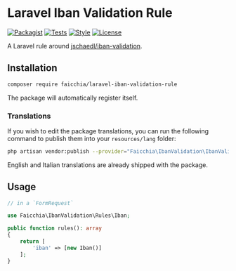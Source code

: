 # Laravel Iban Validation Rule

[![Packagist](https://img.shields.io/packagist/v/faicchia/laravel-iban-validation-rule)](https://packagist.org/packages/faicchia/laravel-iban-validation-rule/)
[![Tests](https://github.com/faicchia/laravel-iban-validation-rule/actions/workflows/run-tests.yaml/badge.svg)](https://github.com/faicchia/laravel-iban-validation-rule/actions/workflows/run-tests.yaml)
[![Style](https://github.com/faicchia/laravel-iban-validation-rule/actions/workflows/php-cs-fixer.yaml/badge.svg)](https://github.com/faicchia/laravel-iban-validation-rule/actions/workflows/php-cs-fixer.yaml)
[![License](https://img.shields.io/badge/License-MIT-yellow.svg)](https://github.com/faicchia/laravel-iban-validation-rule/blob/main/LICENSE.md)

A Laravel rule around [jschaedl/iban-validation](https://github.com/jschaedl/iban-validation).

## Installation

```bash
composer require faicchia/laravel-iban-validation-rule
```

The package will automatically register itself.

### Translations

If you wish to edit the package translations, you can run the following command to publish them into your `resources/lang` folder:

```bash
php artisan vendor:publish --provider="Faicchia\IbanValidation\IbanValidationRuleServiceProvider"
```

English and Italian translations are already shipped with the package.

## Usage

```php
// in a `FormRequest`

use Faicchia\IbanValidation\Rules\Iban;

public function rules(): array
{
    return [
        'iban' => [new Iban()]
    ];
}
```
